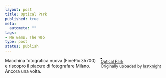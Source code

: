 ```yaml
--- 
layout: post
title: Optical Park
published: true
meta: 
  autometa: ""
tags: 
- Me &amp; The Web
type: post
status: publish
---
```

<div style="float: right; margin-left: 10px; margin-bottom: 10px;">
 <a href="http://www.flickr.com/photos/lastknight/2080505648/" title="photo sharing"><img src="http://farm3.static.flickr.com/2190/2080505648_08cd91ef47_m.jpg" alt="" style="border: solid 2px #000000;" /></a>
 <br />
 <span style="font-size: 0.9em; margin-top: 0px;">
  <a href="http://www.flickr.com/photos/lastknight/2080505648/">Optical Park</a>
  <br />
  Originally uploaded by <a href="http://www.flickr.com/people/lastknight/">lastknight</a>
 </span>
</div>
Macchina fotografica nuova (FinePix S5700) e riscopro il piacere di fotografare Milano. Ancora una volta.
<br clear="all" /> 
